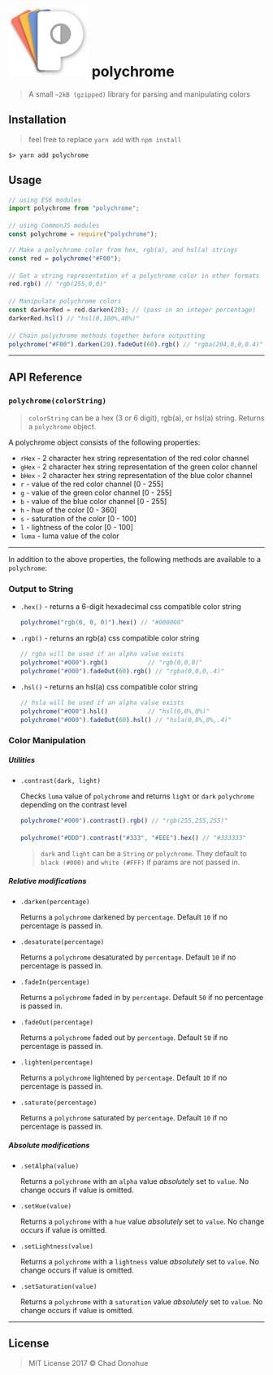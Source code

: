 # ![logo](images/logo.png) polychrome
>A small `~2kB (gzipped)` library for parsing and manipulating colors

## Installation
>feel free to replace `yarn add` with `npm install`
```shell
$> yarn add polychrome
```

## Usage
```js
// using ES6 modules
import polychrome from "polychrome";

// using CommonJS modules
const polychrome = require("polychrome");
```

```js
// Make a polychrome color from hex, rgb(a), and hsl(a) strings
const red = polychrome("#F00");

// Get a string representation of a polychrome color in other formats
red.rgb() // "rgb(255,0,0)"

// Manipulate polychrome colors
const darkerRed = red.darken(20); // (pass in an integer percentage)
darkerRed.hsl() // "hsl(0,100%,40%)"

// Chain polychrome methods together before outputting
polychrome("#F00").darken(20).fadeOut(60).rgb() // "rgba(204,0,0,0.4)"
```

---

## API Reference
### `polychrome(colorString)`

>`colorString` can be a hex (3 or 6 digit), rgb(a), or hsl(a) string. Returns a `polychrome` object.

A polychrome object consists of the following properties:
- `rHex` - 2 character hex string representation of the red color channel
- `gHex` - 2 character hex string representation of the green color channel
- `bHex` - 2 character hex string representation of the blue color channel
- `r` - value of the red color channel [0 - 255]
- `g` - value of the green color channel [0 - 255]
- `b` - value of the blue color channel [0 - 255]
- `h` - hue of the color [0 - 360]
- `s` - saturation of the color [0 - 100]
- `l` - lightness of the color [0 - 100]
- `luma` - luma value of the color

---

In addition to the above properties, the following methods are available to a `polychrome`:

### Output to String
- `.hex()` - returns a 6-digit hexadecimal css compatible color string

  ```js
  polychrome("rgb(0, 0, 0)").hex() // "#000000"
  ```

- `.rgb()` - returns an rgb(a) css compatible color string

  ```js
  // rgba will be used if an alpha value exists
  polychrome("#000").rgb()           // "rgb(0,0,0)"
  polychrome("#000").fadeOut(60).rgb() // "rgba(0,0,0,.4)"
  ```

- `.hsl()` - returns an hsl(a) css compatible color string

  ```js
  // hsla will be used if an alpha value exists
  polychrome("#000").hsl()           // "hsl(0,0%,0%)"
  polychrome("#000").fadeOut(60).hsl() // "hsla(0,0%,0%,.4)"
  ```

### Color Manipulation
##### Utilities
- `.contrast(dark, light)`

  Checks `luma` value of `polychrome` and returns `light` or `dark` `polychrome` depending on the contrast level

  ```js
  polychrome("#000").contrast().rgb() // "rgb(255,255,255)"

  polychrome("#DDD").contrast("#333", "#EEE").hex() // "#333333"
  ```

  > `dark` and `light` can be a `String` _or_ `polychrome`. They default to `black (#000)` and `white (#FFF)` if params are not passed in.

##### Relative modifications
- `.darken(percentage)`

  Returns a `polychrome` darkened by `percentage`. Default `10` if no percentage is passed in.

- `.desaturate(percentage)`

  Returns a `polychrome` desaturated by `percentage`. Default `10` if no percentage is passed in.

- `.fadeIn(percentage)`

  Returns a `polychrome` faded in by `percentage`. Default `50` if no percentage is passed in.

- `.fadeOut(percentage)`

  Returns a `polychrome` faded out by `percentage`. Default `50` if no percentage is passed in.

- `.lighten(percentage)`

  Returns a `polychrome` lightened by `percentage`. Default `10` if no percentage is passed in.

- `.saturate(percentage)`

  Returns a `polychrome` saturated by `percentage`. Default `10` if no percentage is passed in.

##### Absolute modifications
- `.setAlpha(value)`

  Returns a `polychrome` with an `alpha` value _absolutely_ set to `value`. No change occurs if value is omitted.

- `.setHue(value)`

  Returns a `polychrome` with a `hue` value _absolutely_ set to `value`. No change occurs if value is omitted.

- `.setLightness(value)`

  Returns a `polychrome` with a `lightness` value _absolutely_ set to `value`. No change occurs if value is omitted.

- `.setSaturation(value)`

  Returns a `polychrome` with a `saturation` value _absolutely_ set to `value`. No change occurs if value is omitted.
---

## License

> MIT License 2017 © Chad Donohue
